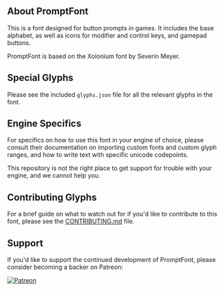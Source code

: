 ## About PromptFont
This is a font designed for button prompts in games. It includes the base alphabet, as well as icons for modifier and control keys, and gamepad buttons.

PromptFont is based on the Xolonium font by Severin Meyer.

## Special Glyphs
Please see the included ``glyphs.json`` file for all the relevant glyphs in the font.

## Engine Specifics
For specifics on how to use this font in your engine of choice, please consult their documentation on importing custom fonts and custom glyph ranges, and how to write text with specific unicode codepoints.

This repository is not the right place to get support for trouble with your engine, and we cannot help you.

## Contributing Glyphs
For a brief guide on what to watch out for if you'd like to contribute to this font, please see the [CONTRIBUTING.md](CONTRIBUTING.md) file.

## Support
If you'd like to support the continued development of PromptFont, please consider becoming a backer on Patreon:

<a href="https://patreon.com/shinmera">
  <img alt="Patreon" src="https://filebox.tymoon.eu//file/TWpjeU9RPT0=" />
</a>
